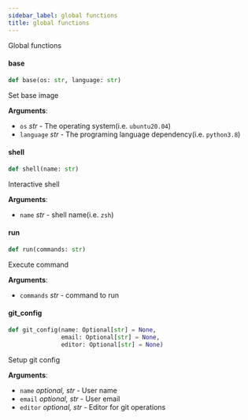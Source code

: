 ```yaml
---
sidebar_label: global functions
title: global functions
---
```


Global functions

#### base

```python
def base(os: str, language: str)
```

Set base image

**Arguments**:

- `os` _str_ - The operating system(i.e. `ubuntu20.04`)
- `language` _str_ - The programing language dependency(i.e. `python3.8`)

#### shell

```python
def shell(name: str)
```

Interactive shell

**Arguments**:

- `name` _str_ - shell name(i.e. `zsh`)

#### run

```python
def run(commands: str)
```

Execute command

**Arguments**:

- `commands` _str_ - command to run

#### git\_config

```python
def git_config(name: Optional[str] = None,
               email: Optional[str] = None,
               editor: Optional[str] = None)
```

Setup git config

**Arguments**:

- `name` _optional, str_ - User name
- `email` _optional, str_ - User email
- `editor` _optional, str_ - Editor for git operations

